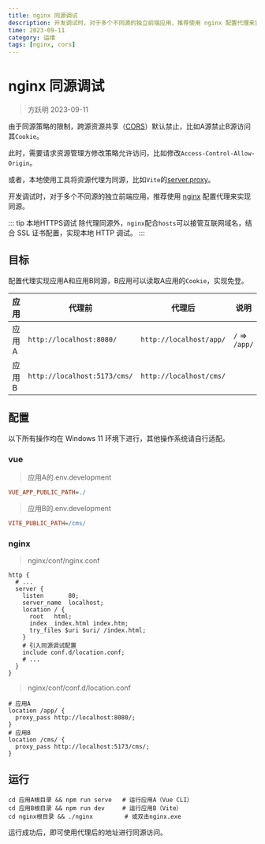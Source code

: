 ```yaml
---
title: nginx 同源调试
description: 开发调试时，对于多个不同源的独立前端应用，推荐使用 nginx 配置代理来实现同源调试。
time: 2023-09-11
category: 运维
tags: [nginx, cors]
---
```


# nginx 同源调试

> 方跃明 2023-09-11

由于同源策略的限制，跨源资源共享（[CORS]）默认禁止，比如A源禁止B源访问其`Cookie`。

此时，需要请求资源管理方修改策略允许访问，比如修改`Access-Control-Allow-Origin`。

或者，本地使用工具将资源代理为同源，比如`Vite`的[server.proxy]。

开发调试时，对于多个不同源的独立前端应用，推荐使用 [nginx] 配置代理来实现同源。

::: tip 本地HTTPS调试
除代理同源外，`nginx`配合`hosts`可以接管互联网域名，结合 SSL 证书配置，实现本地 HTTP 调试。
:::

## 目标

配置代理实现应用A和应用B同源，B应用可以读取A应用的`Cookie`，实现免登。

| 应用  |            代理前            |         代理后          |      说明      |
| ----- | ---------------------------- | ----------------------- | -------------- |
| 应用A | `http://localhost:8080/`     | `http://localhost/app/` | `/` => `/app/` |
| 应用B | `http://localhost:5173/cms/` | `http://localhost/cms/` |                |

## 配置

以下所有操作均在 Windows 11 环境下进行，其他操作系统请自行适配。

### vue

> 应用A的.env.development

```ini
VUE_APP_PUBLIC_PATH=./
```

> 应用B的.env.development

```ini
VITE_PUBLIC_PATH=/cms/
```

### nginx

> nginx/conf/nginx.conf

```nginx
http {
  # ...
  server {
    listen       80;
    server_name  localhost;
    location / {
      root   html;
      index  index.html index.htm;
      try_files $uri $uri/ /index.html;
    }
    # 引入同源调试配置
    include conf.d/location.conf;
    # ...
  }
}
```

> nginx/conf/conf.d/location.conf

```nginx
# 应用A
location /app/ {
  proxy_pass http://localhost:8080/;
}
# 应用B
location /cms/ {
  proxy_pass http://localhost:5173/cms/;
}
```

## 运行

```shell
cd 应用A根目录 && npm run serve   # 运行应用A（Vue CLI）
cd 应用B根目录 && npm run dev     # 运行应用B（Vite）
cd nginx根目录 && ./nginx         # 或双击nginx.exe
```

运行成功后，即可使用代理后的地址进行同源访问。


[CORS]: https://developer.mozilla.org/zh-CN/docs/Web/HTTP/CORS
[server.proxy]: https://cn.vitejs.dev/config/server-options.html#server-proxy
[nginx]: https://nginx.org/